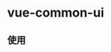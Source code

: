 # vue-common-ui

<!-- Username: zhangxiaoning
Password:18300240052
Email: (this IS public) 18300240052@163.com -->
## 使用